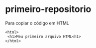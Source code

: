 # primeiro-repositorio

Para copiar o código em HTML
```
<html>
 <h1>Meu primeiro arquivo HTML<h1>
</html>
```
